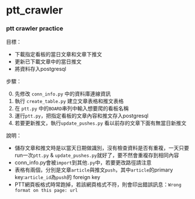 # ptt_crawler

### ptt crawler practice

目標：

- 下載指定看板的當日文章和文章下推文
- 更新已下載文章中的當日推文
- 將資料存入postgresql

步驟：

0. 先修改 `conn_info.py` 中的資料庫連線資訊
2. 執行 `create_table.py` 建立文章表格和推文表格
3. 在 `ptt.py` 中的`BOARD`串列中輸入想要爬的看板名稱
4. 運行`ptt.py`，把指定看板的文章內容和推文存入postgresql
5. 若要更新推文，執行`update_pushes.py` 看以前存的文章下面有無當日新推文

說明：

- 儲存文章和推文時是以當天日期做識別，沒有檢查資料是否有重複，一天只要run一次`ptt.py` & `update_pushes.py`就好了，要不然會重複存到相同內容
- conn_info.py會被`import`到其他`.py`中，若要更改路徑請注意
- 表格有兩個，分別是文章`article`與推文`push`，其中`article`的primary key:`article_id`為`push`的 foreign key
- PTT網頁板格式時常跑掉，若該網頁格式不符，則會印出錯誤訊息：`Wrong format on this page: url`